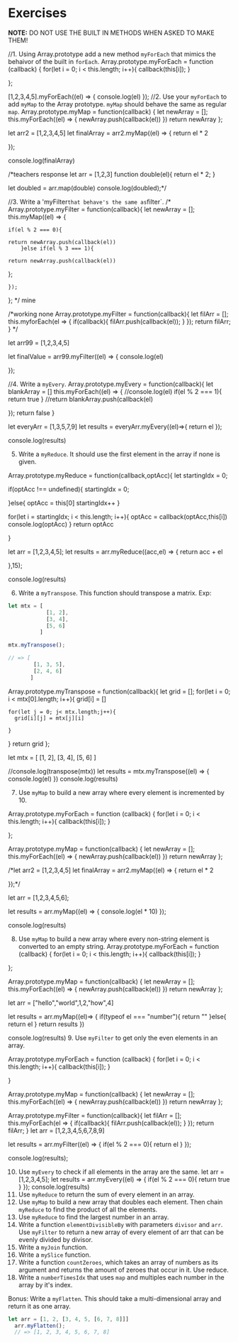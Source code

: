 # Exercises

__NOTE:__ DO NOT USE THE BUILT IN METHODS WHEN ASKED TO MAKE THEM!

//1. Using Array.prototype add a new method `myForEach` that mimics the behaivor of the built in `forEach`.
Array.prototype.myForEach = function (callback) {
  for(let i = 0; i < this.length; i++){
    callback(this[i]);
  }

};

[1,2,3,4,5].myForEach((el) => {
  console.log(el)
});
//2. Use your `myForEach` to add `myMap` to the Array prototype. `myMap` should behave the same as regular `map`.
Array.prototype.myMap = function(callback) {
let newArray = [];
this.myForEach((el) => {
  newArray.push(callback(el))
})
return newArray
};


let arr2 = [1,2,3,4,5]
let finalArray = arr2.myMap((el) => {
  return el * 2

});

console.log(finalArray)



/*teachers response
let arr = [1,2,3]
function double(el){
  return el * 2;
}

let doubled = arr.map(double)
console.log(doubled);*/

//3. Write a 'myFilter` that behave's the same as `filter`.
/*
Array.prototype.myFilter = function(callback){
  let newArray = [];
  this.myMap((el) => {

    if(el % 2 === 0){

    return newArray.push(callback(el))
        }else if(el % 3 === 1){

    return newArray.push(callback(el))
  };

    });

  };
  */ mine

  /*working none
  Array.prototype.myFilter = function(callback){
  let filArr = [];
  this.myforEach(el => {
    if(callback){
      filArr.push(callback(el));
    }
  });
  return filArr;
}
*/


let arr99 = [1,2,3,4,5]

let finalValue = arr99.myFilter((el) => {
  console.log(el)

});



//4. Write a `myEvery`.
Array.prototype.myEvery = function(callback){
  let blankArray = []
 this.myForEach((el) => {
   //console.log(el)
      if(el % 2 === 1){
        return true
      }
    //return blankArray.push(callback(el)

  });
  return false
}

let everyArr = [1,3,5,7,9]
let results = everyArr.myEvery((el)=>{
   return el
});

console.log(results)


5. Write a `myReduce`. It should use the first element in the array if none is given.

Array.prototype.myReduce = function(callback,optAcc){
  let startingIdx = 0;

  if(optAcc !== undefined){
    startingIdx = 0;

}else{
  optAcc = this[0]
  startingIdx++
}


for(let i = startingIdx; i < this.length; i++){
  optAcc = callback(optAcc,this[i])
  console.log(optAcc)
}
return optAcc

}

let arr = [1,2,3,4,5];
let results = arr.myReduce((acc,el) => {
return acc + el

},15);

console.log(results)

6. Write a `myTranspose`. This function should transpose a matrix. Exp:
```js
let mtx = [
            [1, 2],
            [3, 4],
            [5, 6]
          ]

mtx.myTranspose();

// => [
        [1, 3, 5],
        [2, 4, 6]
       ]
```

Array.prototype.myTranspose = function(callback){
  let grid = [];
  for(let i = 0; i < mtx[0].length; i++){
    grid[i] = []

    for(let j = 0; j< mtx.length;j++){
      grid[i][j] = mtx[j][i]

    }
  }
  return grid
};

let mtx = [
            [1, 2],
            [3, 4],
            [5, 6]
          ]

//console.log(transpose(mtx))
let results = mtx.myTranspose((el) => {
  console.log(el)
})
console.log(results)

7. Use `myMap` to build a new array where every element is incremented by 10.

Array.prototype.myForEach = function (callback) {
  for(let i = 0; i < this.length; i++){
    callback(this[i]);
  }

};

Array.prototype.myMap = function(callback) {
let newArray = [];
this.myForEach((el) => {
  newArray.push(callback(el))
})
return newArray
};


/*let arr2 = [1,2,3,4,5]
let finalArray = arr2.myMap((el) => {
  return el * 2

});*/

let arr = [1,2,3,4,5,6];

let results = arr.myMap((el) => {
  console.log(el * 10)
});


console.log(results)

8. Use `myMap` to build a new array where every non-string element is converted to an empty string.
Array.prototype.myForEach = function (callback) {
  for(let i = 0; i < this.length; i++){
    callback(this[i]);
  }

};

Array.prototype.myMap = function(callback) {
let newArray = [];
this.myForEach((el) => {
  newArray.push(callback(el))
})
return newArray
};

let arr = ["hello","world",1,2,"how",4]

let results = arr.myMap((el)=> {
if(typeof el === "number"){
  return ""
}else{
  return el
}
return results
})


console.log(results)
9. Use `myFilter` to get only the even elements in an array.

Array.prototype.myForEach = function (callback) {
  for(let i = 0; i < this.length; i++){
    callback(this[i]);
  }

}


Array.prototype.myMap = function(callback) {
let newArray = [];
this.myForEach((el) => {
  newArray.push(callback(el))
})
return newArray
};

Array.prototype.myFilter = function(callback){
 let filArr = [];
 this.myForEach(el => {
  if(callback){
   filArr.push(callback(el));
  }
 });
 return filArr;
}
  let arr = [1,2,3,4,5,6,7,8,9]

  let results = arr.myFilter((el) => {
    if(el % 2 === 0){
      return el
    }
  });

console.log(results);


10. Use `myEvery` to check if all elements in the array are the same.
let arr = [1,2,3,4,5];
let results = arr.myEvery((el) => {
  if(el % 2 === 0){
  return true
}
});
console.log(results)
11. Use `myReduce` to return the sum of every element in an array.
12. Use `myMap` to build a new array that doubles each element. Then chain `myReduce` to find the product of all the elements.
13. Use `myReduce` to find the largest number in an array.
14. Write a function `elementDivisibleBy` with parameters `divisor` and `arr`.
Use `myFilter` to return a new array of every element of arr that can be evenly divided by divisor.
14. Write a `myJoin` function.
15. Write a `mySlice` function.
16. Write a function `countZeroes`, which takes an array of numbers as its argument and returns the amount of zeroes that occur in it.
Use reduce.
17. Write a `numberTimesIdx` that uses `map` and multiples each number in the array by it's index.

Bonus: Write a `myFlatten`. This should take a multi-dimensional array and return it as one array.
```js
let arr = [1, 2, [3, 4, 5, [6, 7, 8]]]
  arr.myFlatten();
  // => [1, 2, 3, 4, 5, 6, 7, 8]
```
